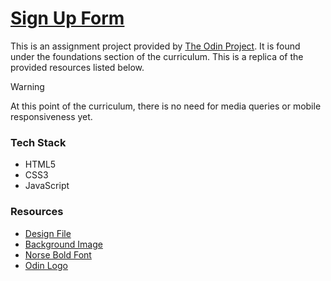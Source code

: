 # [Sign Up Form](https://enetwarch.github.io/odin-sign-up-form/)

This is an assignment project provided by [The Odin Project](https://www.theodinproject.com/). It is found under the foundations section of the curriculum. This is a replica of the provided resources listed below.

> [!WARNING]
> At this point of the curriculum, there is no need for media queries or mobile responsiveness yet.

### Tech Stack

* HTML5
* CSS3
* JavaScript

### Resources

* [Design File](https://cdn.statically.io/gh/TheOdinProject/curriculum/afdbabfab03fbc34783c6b6f3920aba4a4d3b935/intermediate_html_css/forms/project_sign_up_form/imgs/sign-up-form.png)
* [Background Image](https://unsplash.com/photos/green-leaf-plant-in-close-up-photography-25xggax4bSA)
* [Norse Bold Font](https://cdn.statically.io/gh/TheOdinProject/theodinproject/efdc2888072f409e687d31dc580595dbe4fe0ff4/app/assets/fonts/Norse-Bold.otf)
* [Odin Logo](https://cdn.statically.io/gh/TheOdinProject/curriculum/5f37d43908ef92499e95a9b90fc3cc291a95014c/html_css/project-sign-up-form/odin-lined.png)